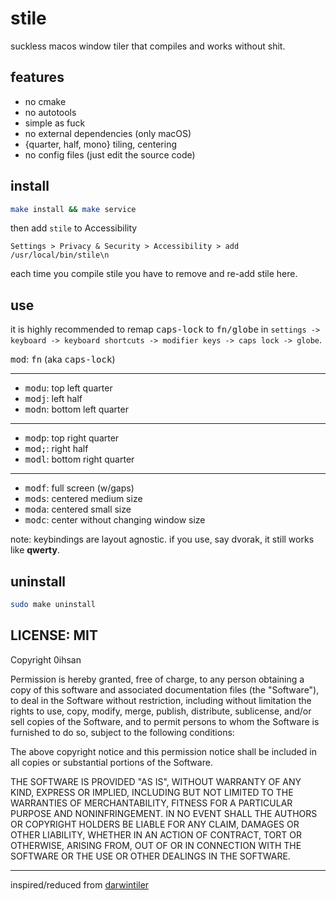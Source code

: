 # stile

suckless macos window tiler that compiles and works without shit.

## features

- no cmake
- no autotools
- simple as fuck
- no external dependencies (only macOS)
- {quarter, half, mono} tiling, centering
- no config files (just edit the source code)

## install

```sh
make install && make service
```
then add `stile` to Accessibility
```
Settings > Privacy & Security > Accessibility > add /usr/local/bin/stile\n
```
each time you compile stile you have to remove and re-add stile here.

## use

it is highly recommended to remap <kbd>caps-lock</kbd> to <kbd>fn/globe</kbd>
in `settings -> keyboard -> keyboard shortcuts -> modifier keys -> caps lock
-> globe`.


<kbd>mod</kbd>: <kbd>fn</kbd> (aka <kbd>caps-lock</kbd>)

---

- <kbd>mod</kbd><kbd>u</kbd>: top left quarter
- <kbd>mod</kbd><kbd>j</kbd>: left half
- <kbd>mod</kbd><kbd>n</kbd>: bottom left quarter

---

- <kbd>mod</kbd><kbd>p</kbd>: top right quarter
- <kbd>mod</kbd><kbd>;</kbd>: right half
- <kbd>mod</kbd><kbd>l</kbd>: bottom right quarter

---

- <kbd>mod</kbd><kbd>f</kbd>: full screen (w/gaps)
- <kbd>mod</kbd><kbd>s</kbd>: centered medium size
- <kbd>mod</kbd><kbd>a</kbd>: centered small size
- <kbd>mod</kbd><kbd>c</kbd>: center without changing window size


note: keybindings are layout agnostic. if you use, say dvorak, it still works like **qwerty**.

## uninstall
```sh
sudo make uninstall
```

## LICENSE: MIT

Copyright 0ihsan

Permission is hereby granted, free of charge, to any person obtaining a copy of
this software and associated documentation files (the "Software"), to deal in
the Software without restriction, including without limitation the rights to
use, copy, modify, merge, publish, distribute, sublicense, and/or sell copies of
the Software, and to permit persons to whom the Software is furnished to do so,
subject to the following conditions:

The above copyright notice and this permission notice shall be included in all
copies or substantial portions of the Software.

THE SOFTWARE IS PROVIDED "AS IS", WITHOUT WARRANTY OF ANY KIND, EXPRESS OR
IMPLIED, INCLUDING BUT NOT LIMITED TO THE WARRANTIES OF MERCHANTABILITY, FITNESS
FOR A PARTICULAR PURPOSE AND NONINFRINGEMENT. IN NO EVENT SHALL THE AUTHORS OR
COPYRIGHT HOLDERS BE LIABLE FOR ANY CLAIM, DAMAGES OR OTHER LIABILITY, WHETHER
IN AN ACTION OF CONTRACT, TORT OR OTHERWISE, ARISING FROM, OUT OF OR IN
CONNECTION WITH THE SOFTWARE OR THE USE OR OTHER DEALINGS IN THE SOFTWARE.

---

inspired/reduced from [darwintiler](https://github.com/veryjos/darwintiler)
